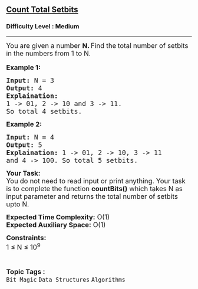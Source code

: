 <h2><a href="https://practice.geeksforgeeks.org/problems/1132bd8ee92072cd31441858402641d6800fa6b3/1?page=2&status[]=unsolved&category[]=Bit%20Magic&sortBy=submissions">Count Total Setbits</a></h2><h3>Difficulty Level : Medium</h3><hr><div class="problems_problem_content__Xm_eO"><p><span style="font-size: 18px;">You are given a number&nbsp;<strong>N. </strong>Find&nbsp;the<strong>&nbsp;</strong>total number of setbits in the numbers from 1 to N.&nbsp;</span><br><br><strong><span style="font-size: 18px;">Example 1:</span></strong></p>
<pre><span style="font-size: 18px;"><strong>Input:</strong> N = 3
<strong>Output:</strong> 4
<strong>Explaination:</strong> 
1 -&gt; 01, 2 -&gt; 10 and 3 -&gt; 11. 
So total 4 setbits.</span>
</pre>
<p><strong><span style="font-size: 18px;">Example 2:</span></strong></p>
<pre><span style="font-size: 18px;"><strong>Input:</strong> N = 4
<strong>Output:</strong> 5
<strong>Explaination:</strong> 1 -&gt; 01, 2 -&gt; 10, 3 -&gt; 11 
and 4 -&gt; 100. So total 5 setbits.</span></pre>
<p><span style="font-size: 18px;"><strong>Your Task:</strong><br>You do not need to read input or print anything. Your task is to complete the function <strong>countBits()</strong> which takes N as input parameter and returns the total number of setbits upto N.</span></p>
<p><span style="font-size: 18px;"><strong>Expected Time Complexity:</strong> O(1)<br><strong>Expected Auxiliary Space:</strong> O(1)</span></p>
<p><span style="font-size: 18px;"><strong>Constraints:</strong><br>1 ≤ N ≤ 10<sup>9</sup></span></p></div><br><p><span style=font-size:18px><strong>Topic Tags : </strong><br><code>Bit Magic</code>&nbsp;<code>Data Structures</code>&nbsp;<code>Algorithms</code>&nbsp;